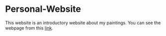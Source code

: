 # Personal-Website
This website is an introductory website about my paintings. You can see the webpage from this <a href ="https://ahmetisk.github.io/Personal-Website/index.html" target="_blank">link</a>.
